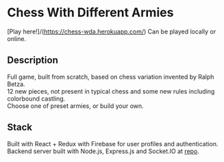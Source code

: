 # Chess With Different Armies
[Play here!]/(https://chess-wda.herokuapp.com/)
Can be played locally or online.

## Description
Full game, built from scratch, based on chess variation invented by Ralph Betza.\
12 new pieces, not present in typical chess and some new rules including colorbound castling.\
Choose one of preset armies, or build your own.

## Stack
Built with React + Redux with Firebase for user profiles and authentication.\
Backend server built with Node.js, Express.js and Socket.IO at [repo](https://github.com/Nemezisp/chess-wda-server/).

